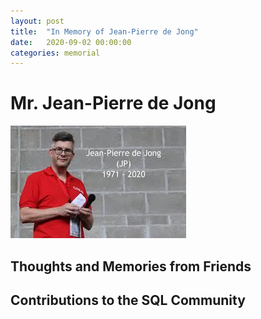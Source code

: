 ```yaml
---
layout: post
title:  "In Memory of Jean-Pierre de Jong"
date:   2020-09-02 00:00:00
categories: memorial
---
```

# Mr. Jean-Pierre de Jong
![Jean-Pierre de Jong <](/assets/images/jeanpierredejong.jpg)


## Thoughts and Memories from Friends


## Contributions to the SQL Community
